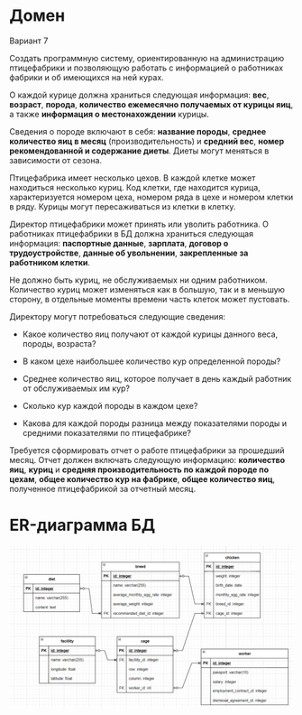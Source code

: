 # Домен
Вариант 7 

Создать программную систему, ориентированную на администрацию
птицефабрики и позволяющую работать с информацией о работниках фабрики и об
имеющихся на ней курах.

О каждой курице должна храниться следующая информация: **вес**, **возраст**, **порода**,
**количество ежемесячно получаемых от курицы яиц**, а также **информация о
местонахождении** курицы.

Сведения о породе включают в себя: **название породы**, **среднее количество яиц в
месяц** (производительность) и **средний вес**, **номер рекомендованной и содержание диеты**.
Диеты могут меняться в зависимости от сезона.

Птицефабрика имеет несколько цехов. В каждой клетке может находиться
несколько куриц. Код клетки, где находится курица, характеризуется номером цеха,
номером ряда в цехе и номером клетки в ряду. Курицы могут пересаживаться из клетки в
клетку.

Директор птицефабрики может принять или уволить работника. О работниках
птицефабрики в БД должна храниться следующая информация: **паспортные данные**,
**зарплата**, **договор о трудоустройстве**, **данные об увольнении**, **закрепленные за работником
клетки**.

Не должно быть куриц, не обслуживаемых ни одним работником. Количество
куриц может изменяться как в большую, так и в меньшую сторону, в отдельные моменты
времени часть клеток может пустовать.

Директору могут потребоваться следующие сведения:

- Какое количество яиц получают от каждой курицы данного веса, породы,
возраста?

- В каком цехе наибольшее количество кур определенной породы?

- Среднее количество яиц, которое получает в день каждый работник от
обслуживаемых им кур?

- Сколько кур каждой породы в каждом цехе?

- Какова для каждой породы разница между показателями породы и средними
показателями по птицефабрике?

Требуется сформировать отчет о работе птицефабрики за прошедший месяц. Отчет
должен включать следующую информацию: **количество яиц**, **куриц** и **средняя
производительность по каждой породе по цехам**, **общее количество кур на фабрике**, **общее
количество яиц**, полученное птицефабрикой за отчетный месяц.

# ER-диаграмма БД

![er.png](res/er.png)